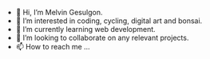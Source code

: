- 👋 Hi, I’m Melvin Gesulgon.
- 👀 I’m interested in coding, cycling, digital art and bonsai.
- 🌱 I’m currently learning web development.
- 💞️ I’m looking to collaborate on any relevant projects.
- 📫 How to reach me ...

<!---
Melvin-Gesulgon/Melvin-Gesulgon is a ✨ special ✨ repository because its `README.md` (this file) appears on your GitHub profile.
You can click the Preview link to take a look at your changes.
--->
